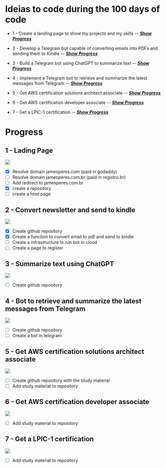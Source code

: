 # Ideias to code during the 100 days of code
 
 - 1 - Create a landing page to show my projects and my skills --  [*__Show Progress__*](#1--lading-Page) 

 - 2 - Develop a Telegram bot capable of converting emails into PDFs and sending them to Kindle  -- [*__Show Progress__*](#2--convert-newsletter-and-send-to-kindle)

 - 3 - Build a Telegram bot using ChatGPT to summarize text -- [*__Show Progress__*](#3--summarize-text-using-ChatGPT)
 
 - 4 - Implement a Telegram bot to retrieve and summarize the latest messages from Telegram  -- [*__Show Progress__*](#4--bot-to-retrieve-and-summarize-the-latest-messages-from-Telegram)

 - 5 - Get AWS certification solutions architect associate --  [*__Show Progress__*](#5--get-AWS-certification-solutions-architect-associate) 

 - 6 - Get AWS certification developer associate --  [*__Show Progress__*](#6--get-AWS-certification-developer-associate) 

 - 7 - Get a LPIC-1 certification --  [*__Show Progress__*](#7--get-a-LPIC-1-certification)






# Progress

 ## 1 - Lading Page
![](https://geps.dev/progress/20)

- [x] Resolve domain jamesperes.com (paid in godaddy) 
- [ ] Resolve domain jamesperes.com.br (paid in registro.br)
- [ ] Add redirect to jamesperes.com.br
- [x] create a repository
- [ ] create a html page

 ## 2 - Convert newsletter and send to kindle
![](https://geps.dev/progress/10)
- [x] Create github repository
- [x] Create a function to convert email to pdf and send to kindle
- [ ] Create a infrastructure to run bot in cloud
- [ ] Create a page to register

 ## 3 - Summarize text using ChatGPT
![](https://geps.dev/progress/0)
- [ ] Create github repository


 ## 4 - Bot to retrieve and summarize the latest messages from Telegram
![](https://geps.dev/progress/0)
- [ ] Create github repository
- [ ] Create a bot in telegram

 ## 5 - Get AWS certification solutions architect associate
![](https://geps.dev/progress/0)
- [ ] Create github repository with the study material
- [ ] Add study material to repository

 ## 6 - Get AWS certification developer associate
![](https://geps.dev/progress/0)
- [ ] Add study material to repository

 ## 7 - Get a LPIC-1 certification
![](https://geps.dev/progress/0)
- [ ] Add study material to repository